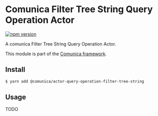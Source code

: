 # Comunica Filter Tree String Query Operation Actor

[![npm version](https://badge.fury.io/js/%40comunica%2Factor-query-operation-filter-tree-string.svg)](https://www.npmjs.com/package/@comunica/actor-query-operation-filter-tree-string)

A comunica Filter Tree String Query Operation Actor.

This module is part of the [Comunica framework](https://github.com/comunica/comunica).

## Install

```bash
$ yarn add @comunica/actor-query-operation-filter-tree-string
```

## Usage

TODO
